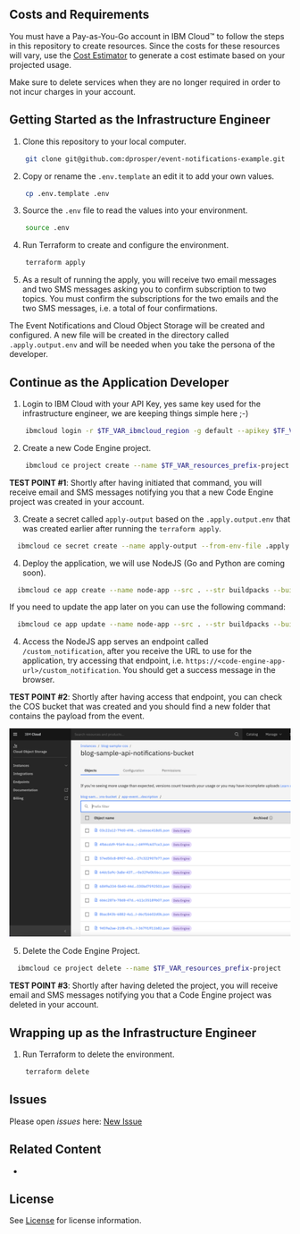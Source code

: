 

## Costs and Requirements

You must have a Pay-as-You-Go account in IBM Cloud&trade; to follow the steps in this repository to create resources. Since the costs for these resources will vary, use the [Cost Estimator](https://cloud.ibm.com/estimator/review) to generate a cost estimate based on your projected usage.

Make sure to delete services when they are no longer required in order to not incur charges in your account.


## Getting Started as the Infrastructure Engineer

1. Clone this repository to your local computer.

```sh
    git clone git@github.com:dprosper/event-notifications-example.git
```

2. Copy or rename the `.env.template` an edit it to add your own values.
```sh
    cp .env.template .env
```

3. Source the `.env` file to read the values into your environment.
```sh
    source .env
```

4. Run Terraform to create and configure the environment.
```sh
    terraform apply
```
5. As a result of running the apply, you will receive two email messages and two SMS messages asking you to confirm subscription to two topics. You must confirm the subscriptions for the two emails and the two SMS messages, i.e. a total of four confirmations. 

The Event Notifications and Cloud Object Storage will be created and configured. A new file will be created in the directory called `.apply.output.env` and will be needed when you take the persona of the developer.

## Continue as the Application Developer

1. Login to IBM Cloud with your API Key, yes same key used for the infrastructure engineer, we are keeping things simple here ;-) 
```sh
    ibmcloud login -r $TF_VAR_ibmcloud_region -g default --apikey $TF_VAR_ibmcloud_api_key
```

2. Create a new Code Engine project.
```sh
    ibmcloud ce project create --name $TF_VAR_resources_prefix-project
```

**TEST POINT  #1**: Shortly after having initiated that command, you will receive email and SMS messages notifying you that a new Code Engine project was created in your account.

3. Create a secret called `apply-output` based on the `.apply.output.env` that was created earlier after running the `terraform apply`.
  ```sh
    ibmcloud ce secret create --name apply-output --from-env-file .apply.output.env
  ```

4. Deploy the application, we will use NodeJS (Go and Python are coming soon).
  ```sh
    ibmcloud ce app create --name node-app --src . --str buildpacks --build-context-dir /examples/app-nodejs/ --env-from-secret apply-output
  ```

If you need to update the app later on you can use the following command: 

  ```sh
    ibmcloud ce app update --name node-app --src . --str buildpacks --build-context-dir /examples/app-nodejs/ --env-from-secret apply-output
  ```
4. Access the NodeJS app serves an endpoint called `/custom_notification`, after you receive the URL to use for the application, try accessing that endpoint, i.e. `https://<code-engine-app-url>/custom_notification`. You should get a success message in the browser. 

**TEST POINT  #2**: Shortly after having access that endpoint, you can check the COS bucket that was created and you should find a new folder that contains the payload from the event. 

![cos-bucket](./diagrams/cos-bucket.png)

5. Delete the Code Engine Project. 

  ```sh
    ibmcloud ce project delete --name $TF_VAR_resources_prefix-project
  ```

**TEST POINT  #3**: Shortly after having deleted the project, you will receive email and SMS messages notifying you that a Code Engine project was deleted in your account.


## Wrapping up as the Infrastructure Engineer

1. Run Terraform to delete the environment.
```sh
    terraform delete
```

## Issues

Please open *issues* here: [New Issue](https://github.com/dprosper/event-notifications-example/issues)

## Related Content

- 

## License

See [License](LICENSE) for license information.